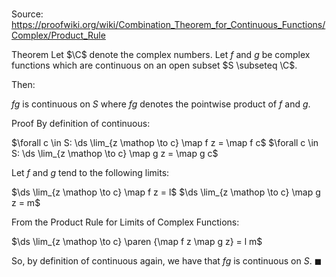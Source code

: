 # 

Source: https://proofwiki.org/wiki/Combination_Theorem_for_Continuous_Functions/Complex/Product_Rule

Theorem
Let $\C$ denote the complex numbers.
Let $f$ and $g$ be complex functions which are continuous on an open subset $S \subseteq \C$.

Then:

$f g$ is continuous on $S$
where $f g$ denotes the pointwise product of $f$ and $g$.


Proof
By definition of continuous:

$\forall c \in S: \ds \lim_{z \mathop \to c} \map f z = \map f c$
$\forall c \in S: \ds \lim_{z \mathop \to c} \map g z = \map g c$

Let $f$ and $g$ tend to the following limits:

$\ds \lim_{z \mathop \to c} \map f z = l$
$\ds \lim_{z \mathop \to c} \map g z = m$

From the Product Rule for Limits of Complex Functions:

$\ds \lim_{z \mathop \to c} \paren {\map f z \map g z} = l m$

So, by definition of continuous again, we have that $f g$ is continuous on $S$.
$\blacksquare$





